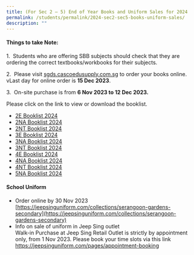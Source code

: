 ```yaml
---
title: (For Sec 2 – 5) End of Year Books and Uniform Sales for 2024
permalink: /students/permalink/2024-sec2-sec5-books-uniform-sales/
description: ""
---
```

#### **Things to take Note:**


1.&nbsp; Students who are offering SBB subjects should check that they are ordering the correct textbooks/workbooks for their subjects.

2.&nbsp; Please visit [sgds.cascoedusupply.com.sg](sgds.cascoedusupply.com.sg) to order your books online. vLast day for online order is **15 Dec 2023**.

3.&nbsp; On-site purchase is from **6 Nov 2023 to 12 Dec 2023.**

Please click on the link to view or download the booklist.
* [2E Booklist 2024](/files/2e%20booklist%202024.pdf)
* [2NA Booklist 2024](/files/2na%20booklist%202024.pdf)
* [2NT Booklist 2024](/files/2nt%20booklist%202024.pdf)
* [3E Booklist 2024](/files/3e%20booklist%202024.pdf)
* [3NA Booklist 2024](/files/3na%20booklist%202024.pdf)
* [3NT Booklist 2024](/files/3nt%20booklist%202024.pdf)
* [4E Booklist 2024](/files/4e%20booklist%202024.pdf)
* [4NA Booklist 2024](/files/4na%20booklist%202024.pdf)
* [4NT Booklist 2024](/files/4nt%20booklist%202024.pdf)
* [5NA Booklist 2024](/files/5na%20booklist%202024.pdf)

#### **School Uniform**

* Order online by 30 Nov 2023 [https://jeepsinguniform.com/collections/serangoon-gardens-secondary](https://jeepsinguniform.com/collections/serangoon-gardens-secondary)
* Info on sale of uniform in Jeep Sing outlet <br>
Walk-in Purchase at Jeep Sing Retail Outlet is strictly by appointment only, from 1 Nov 2023. Please book your time slots via this link https://jeepsinguniform.com/pages/appointment-booking